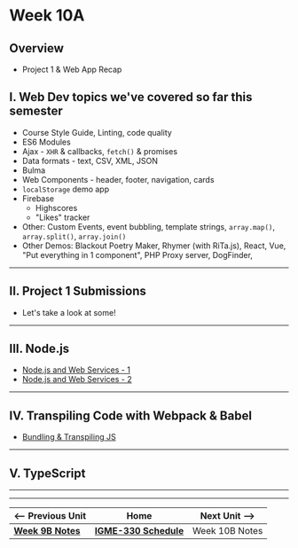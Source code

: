 # Week 10A 

## Overview 
- Project 1 & Web App Recap

## I. Web Dev topics we've covered so far this semester

- Course Style Guide, Linting, code quality
- ES6 Modules
- Ajax - `XHR` & callbacks, `fetch()` & promises
- Data formats - text, CSV, XML, JSON
- Bulma
- Web Components - header, footer, navigation, cards
- `localStorage` demo app
- Firebase
  - Highscores
  - "Likes" tracker
- Other: Custom Events, event bubbling, template strings, `array.map()`, `array.split()`, `array.join()`
- Other Demos: Blackout Poetry Maker, Rhymer (with RiTa.js), React, Vue, "Put everything in 1 component", PHP Proxy server, DogFinder, 

<hr>

## II. Project 1 Submissions
- Let's take a look at some!

<hr>

## III. Node.js

- [Node.js and Web Services - 1](https://github.com/tonethar/IGME-330-Master/blob/master/notes/node-and-web-services-1.md)
- [Node.js and Web Services - 2](https://github.com/tonethar/IGME-330-Master/blob/master/notes/node-and-web-services-2.md)

<hr>

## IV. Transpiling Code with Webpack & Babel
- [Bundling & Transpiling JS](https://github.com/tonethar/IGME-330-Master/blob/master/notes/node-and-transpiling.md)

<hr>

## V. TypeScript


<hr><hr>


| <-- Previous Unit | Home | Next Unit -->
| --- | --- | --- 
| [**Week 9B Notes**](09B.md)  |  [**IGME-330 Schedule**](../schedule.md) | Week 10B Notes
